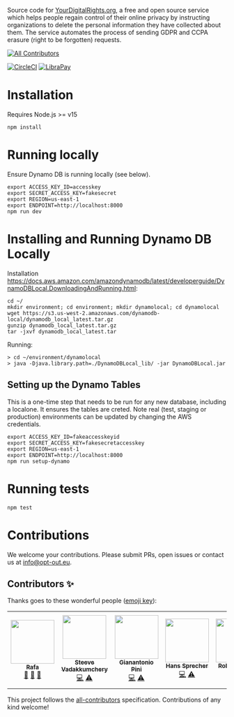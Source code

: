 Source code for [YourDigitalRights.org](https://yourdigitalrights.org/), a free and open source service which helps people regain control of their online privacy by instructing organizations to delete the personal information they have collected about them. The service automates the process of sending GDPR and CCPA erasure (right to be forgotten) requests.
<!-- ALL-CONTRIBUTORS-BADGE:START - Do not remove or modify this section -->
[![All Contributors](https://img.shields.io/badge/all_contributors-7-orange.svg?style=flat-square)](#contributors-)
<!-- ALL-CONTRIBUTORS-BADGE:END -->

[![CircleCI](https://circleci.com/gh/your-digital-rights/yourdigitalrights.org.svg?style=svg)](https://app.circleci.com/pipelines/github/your-digital-rights)
[![LibraPay](https://img.shields.io/liberapay/patrons/YourDigitalRights.org.svg?logo=liberapay)](https://liberapay.com/YourDigitalRights.org/donate)

# Installation

Requires Node.js >= v15

`npm install`

# Running locally

Ensure Dynamo DB is running locally (see below).

```
export ACCESS_KEY_ID=accesskey
export SECRET_ACCESS_KEY=fakesecret
export REGION=us-east-1
export ENDPOINT=http://localhost:8000
npm run dev
```

# Installing and Running Dynamo DB Locally

Installation https://docs.aws.amazon.com/amazondynamodb/latest/developerguide/DynamoDBLocal.DownloadingAndRunning.html:
```
cd ~/
mkdir environment; cd environment; mkdir dynamolocal; cd dynamolocal
wget https://s3.us-west-2.amazonaws.com/dynamodb-local/dynamodb_local_latest.tar.gz
gunzip dynamodb_local_latest.tar.gz
tar -jxvf dynamodb_local_latest.tar
```

Running:
```
> cd ~/environment/dynamolocal
> java -Djava.library.path=./DynamoDBLocal_lib/ -jar DynamoDBLocal.jar
```

## Setting up the Dynamo Tables

This is a one-time step that needs to be run for any new database, including a localone. It ensures the tables are creted. Note real (test, staging or production) environments can be updated by changing the AWS credentials.

```
export ACCESS_KEY_ID=fakeaccesskeyid
export SECRET_ACCESS_KEY=fakesecretaccesskey
export REGION=us-east-1
export ENDPOINT=http://localhost:8000
npm run setup-dynamo
```

# Running tests

`npm test`

# Contributions
We welcome your contributions. Please submit PRs, open issues or contact us at info@opt-out.eu.

## Contributors ✨

Thanks goes to these wonderful people ([emoji key](https://allcontributors.org/docs/en/emoji-key)):

<!-- ALL-CONTRIBUTORS-LIST:START - Do not remove or modify this section -->
<!-- prettier-ignore-start -->
<!-- markdownlint-disable -->
<table>
  <tr>
    <td align="center"><a href="https://github.com/roughprada"><img src="https://avatars.githubusercontent.com/u/5957010?v=4?s=100" width="100px;" alt=""/><br /><sub><b>Rafa</b></sub></a><br /><a href="#ideas-roughprada" title="Ideas, Planning, & Feedback">🤔</a> <a href="#design-roughprada" title="Design">🎨</a> <a href="#userTesting-roughprada" title="User Testing">📓</a></td>
    <td align="center"><a href="https://github.com/steevevadakkumchery"><img src="https://avatars.githubusercontent.com/u/45942491?v=4?s=100" width="100px;" alt=""/><br /><sub><b>Steeve Vadakkumchery</b></sub></a><br /><a href="https://github.com/your-digital-rights/yourdigitalrights.org/commits?author=steevevadakkumchery" title="Code">💻</a> <a href="https://github.com/your-digital-rights/yourdigitalrights.org/commits?author=steevevadakkumchery" title="Tests">⚠️</a></td>
    <td align="center"><a href="https://github.com/gianantoniopini"><img src="https://avatars.githubusercontent.com/u/63844628?v=4?s=100" width="100px;" alt=""/><br /><sub><b>Gianantonio Pini</b></sub></a><br /><a href="https://github.com/your-digital-rights/yourdigitalrights.org/issues?q=author%3Agianantoniopini" title="Code">💻</a> <a href="https://github.com/your-digital-rights/yourdigitalrights.org/commits?author=gianantoniopini" title="Tests">⚠️</a></td>
    <td align="center"><a href="http://hanssprecher.com"><img src="https://avatars.githubusercontent.com/u/258820?v=4?s=100" width="100px;" alt=""/><br /><sub><b>Hans Sprecher</b></sub></a><br /><a href="https://github.com/your-digital-rights/yourdigitalrights.org/commits?author=honzie" title="Code">💻</a> <a href="https://github.com/your-digital-rights/yourdigitalrights.org/commits?author=honzie" title="Tests">⚠️</a></td>
    <td align="center"><a href="https://github.com/robwebdev"><img src="https://avatars.githubusercontent.com/u/1155270?v=4?s=100" width="100px;" alt=""/><br /><sub><b>Rob Chandler</b></sub></a><br /><a href="https://github.com/your-digital-rights/yourdigitalrights.org/commits?author=robwebdev" title="Code">💻</a> <a href="https://github.com/your-digital-rights/yourdigitalrights.org/commits?author=robwebdev" title="Tests">⚠️</a></td>
    <td align="center"><a href="https://github.com/limptwiglet"><img src="https://avatars.githubusercontent.com/u/25396?v=4?s=100" width="100px;" alt=""/><br /><sub><b>Mark Gerrard</b></sub></a><br /><a href="https://github.com/your-digital-rights/yourdigitalrights.org/commits?author=limptwiglet" title="Code">💻</a> <a href="https://github.com/your-digital-rights/yourdigitalrights.org/commits?author=limptwiglet" title="Tests">⚠️</a></td>
    <td align="center"><a href="https://github.com/yoavaviram"><img src="https://avatars.githubusercontent.com/u/537092?v=4?s=100" width="100px;" alt=""/><br /><sub><b>Yoav Aviram</b></sub></a><br /><a href="https://github.com/your-digital-rights/yourdigitalrights.org/commits?author=yoavaviram" title="Code">💻</a> <a href="https://github.com/your-digital-rights/yourdigitalrights.org/pulls?q=is%3Apr+reviewed-by%3Ayoavaviram" title="Reviewed Pull Requests">👀</a> <a href="#projectManagement-yoavaviram" title="Project Management">📆</a> <a href="#ideas-yoavaviram" title="Ideas, Planning, & Feedback">🤔</a> <a href="#fundingFinding-yoavaviram" title="Funding Finding">🔍</a> <a href="#content-yoavaviram" title="Content">🖋</a></td>
  </tr>
</table>

<!-- markdownlint-restore -->
<!-- prettier-ignore-end -->

<!-- ALL-CONTRIBUTORS-LIST:END -->

This project follows the [all-contributors](https://github.com/all-contributors/all-contributors) specification. Contributions of any kind welcome!
